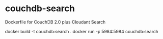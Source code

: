 # couchdb-search
Dockerfile for CouchDB 2.0 plus Cloudant Search

docker build -t couchdb:search .
docker run -p 5984:5984 couchdb:search
